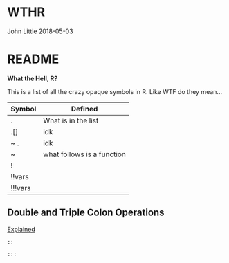 WTHR
================
John Little
2018-05-03

README
======

**What the Hell, R?**

This is a list of all the crazy opaque symbols in R. Like WTF do they mean...


Symbol | Defined
--- |---
. | What is in the list
.[] | idk
~ . | idk
~ | what follows is a function
! | 
!!vars | 
!!!vars | 

Double and Triple Colon Operations
----------------------------------

[Explained](https://stat.ethz.ch/R-manual/R-devel/library/base/html/ns-dblcolon.html)

    ::

    :::
